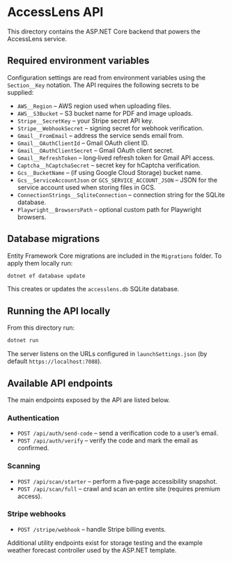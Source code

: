 # AccessLens API

This directory contains the ASP.NET Core backend that powers the AccessLens service.

## Required environment variables

Configuration settings are read from environment variables using the `Section__Key` notation. The API requires the following secrets to be supplied:

- `AWS__Region` – AWS region used when uploading files.
- `AWS__S3Bucket` – S3 bucket name for PDF and image uploads.
- `Stripe__SecretKey` – your Stripe secret API key.
- `Stripe__WebhookSecret` – signing secret for webhook verification.
- `Gmail__FromEmail` – address the service sends email from.
- `Gmail__OAuthClientId` – Gmail OAuth client ID.
- `Gmail__OAuthClientSecret` – Gmail OAuth client secret.
- `Gmail__RefreshToken` – long‑lived refresh token for Gmail API access.
- `Captcha__hCaptchaSecret` – secret key for hCaptcha verification.
- `Gcs__BucketName` – (if using Google Cloud Storage) bucket name.
- `Gcs__ServiceAccountJson` or `GCS_SERVICE_ACCOUNT_JSON` – JSON for the service account used when storing files in GCS.
- `ConnectionStrings__SqliteConnection` – connection string for the SQLite database.
- `Playwright__BrowsersPath` – optional custom path for Playwright browsers.

## Database migrations

Entity Framework Core migrations are included in the `Migrations` folder. To apply them locally run:

```bash
dotnet ef database update
```

This creates or updates the `accesslens.db` SQLite database.

## Running the API locally

From this directory run:

```bash
dotnet run
```

The server listens on the URLs configured in `launchSettings.json` (by default `https://localhost:7088`).

## Available API endpoints

The main endpoints exposed by the API are listed below.

### Authentication

- `POST /api/auth/send-code` – send a verification code to a user’s email.
- `POST /api/auth/verify` – verify the code and mark the email as confirmed.

### Scanning

- `POST /api/scan/starter` – perform a five‑page accessibility snapshot.
- `POST /api/scan/full` – crawl and scan an entire site (requires premium access).

### Stripe webhooks

- `POST /stripe/webhook` – handle Stripe billing events.

Additional utility endpoints exist for storage testing and the example weather forecast controller used by the ASP.NET template.

